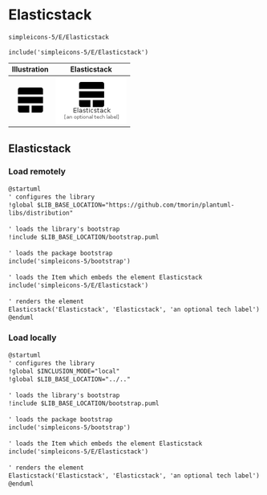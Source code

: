 # Elasticstack


```text
simpleicons-5/E/Elasticstack
```

```text
include('simpleicons-5/E/Elasticstack')
```



| Illustration | Elasticstack |
| :---: | :---: |
| ![illustration for Illustration](../../simpleicons-5/E/Elasticstack.png) | ![illustration for Elasticstack](../../simpleicons-5/E/Elasticstack.Local.png) |




## Elasticstack

### Load remotely
```plantuml
@startuml
' configures the library
!global $LIB_BASE_LOCATION="https://github.com/tmorin/plantuml-libs/distribution"

' loads the library's bootstrap
!include $LIB_BASE_LOCATION/bootstrap.puml

' loads the package bootstrap
include('simpleicons-5/bootstrap')

' loads the Item which embeds the element Elasticstack
include('simpleicons-5/E/Elasticstack')

' renders the element
Elasticstack('Elasticstack', 'Elasticstack', 'an optional tech label')
@enduml
```

### Load locally
```plantuml
@startuml
' configures the library
!global $INCLUSION_MODE="local"
!global $LIB_BASE_LOCATION="../.."

' loads the library's bootstrap
!include $LIB_BASE_LOCATION/bootstrap.puml

' loads the package bootstrap
include('simpleicons-5/bootstrap')

' loads the Item which embeds the element Elasticstack
include('simpleicons-5/E/Elasticstack')

' renders the element
Elasticstack('Elasticstack', 'Elasticstack', 'an optional tech label')
@enduml
```

